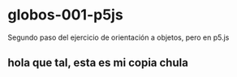 # globos-001-p5js
Segundo paso del ejercicio de orientación a objetos, pero en p5.js 
## hola que tal, esta es mi copia chula
